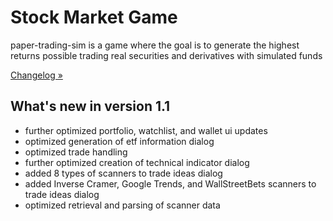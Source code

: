 # Stock Market Game
paper-trading-sim is a game where the goal is to generate the highest returns possible trading real securities and derivatives with simulated funds

[Changelog »](https://github.com/KingRay171/paper-trading-sim/blob/main/CHANGELOG.rst)

What's new in version 1.1
-------------------------
- further optimized portfolio, watchlist, and wallet ui updates
- optimized generation of etf information dialog
- optimized trade handling
- further optimized creation of technical indicator dialog
- added 8 types of scanners to trade ideas dialog
- added Inverse Cramer, Google Trends, and WallStreetBets scanners to trade ideas dialog
- optimized retrieval and parsing of scanner data

